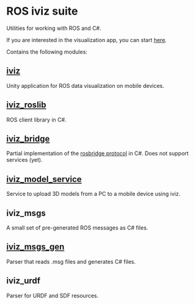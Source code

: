# ROS iviz suite
Utilities for working with ROS and C#. 

If you are interested in the visualization app, you can start [here](iviz).

Contains the following modules:

## [iviz](iviz)
Unity application for ROS data visualization on mobile devices.

## [iviz_roslib](iviz_roslib)
ROS client library in C#.

## [iviz_bridge](iviz_bridge)
Partial implementation of the [rosbridge protocol](https://github.com/RobotWebTools/rosbridge_suite/blob/groovy-devel/ROSBRIDGE_PROTOCOL.md) in C#. Does not support services (yet).

## [iviz_model_service](iviz_model_service)
Service to upload 3D models from a PC to a mobile device using iviz.

## iviz_msgs
A small set of pre-generated ROS messages as C# files.

## [iviz_msgs_gen](iviz_msgs_gen)
Parser that reads .msg files and generates C# files.

## iviz_urdf
Parser for URDF and SDF resources.
